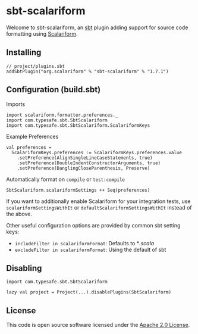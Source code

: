 sbt-scalariform
===============

Welcome to sbt-scalariform, an <a href="https://github.com/sbt/sbt">sbt</a> plugin adding support for source code formatting
using <a href="https://github.com/scala-ide/scalariform">Scalariform</a>.

Installing
--------------------------

```
// project/plugins.sbt
addSbtPlugin("org.scalariform" % "sbt-scalariform" % "1.7.1")
```

Configuration (build.sbt)
----------------------

Imports
```
import scalariform.formatter.preferences._
import com.typesafe.sbt.SbtScalariform
import com.typesafe.sbt.SbtScalariform.ScalariformKeys
```

Example Preferences
```
val preferences =
  ScalariformKeys.preferences := ScalariformKeys.preferences.value
    .setPreference(AlignSingleLineCaseStatements, true)
    .setPreference(DoubleIndentConstructorArguments, true)
    .setPreference(DanglingCloseParenthesis, Preserve)
```

Automatically format on `compile` or `test:compile`
```
SbtScalariform.scalariformSettings ++ Seq(preferences)
```

If you want to additionally enable Scalariform for your integration tests, use `scalariformSettingsWithIt` or `defaultScalariformSettingsWithIt` instead of the above.

Other useful configuration options are provided by common sbt setting keys:

- `includeFilter in scalariformFormat`: Defaults to **.scala*
- `excludeFilter in scalariformFormat`: Using the default of sbt

Disabling
--------------------------

```
import com.typesafe.sbt.SbtScalariform

lazy val project = Project(...).disablePlugins(SbtScalariform)
```

License
-------

This code is open source software licensed under the <a href="http://www.apache.org/licenses/LICENSE-2.0.html">Apache 2.0 License</a>.
